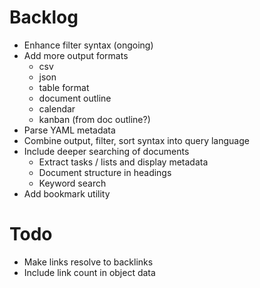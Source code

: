# Backlog
- Enhance filter syntax (ongoing)
- Add more output formats
  - csv
  - json 
  - table format 
  - document outline 
  - calendar 
  - kanban (from doc outline?)
- Parse YAML metadata
- Combine output, filter, sort syntax into query language
- Include deeper searching of documents
  - Extract tasks / lists and display metadata
  - Document structure in headings
  - Keyword search
- Add bookmark utility

# Todo
- Make links resolve to backlinks
- Include link count in object data